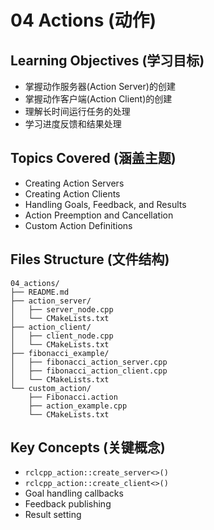 # 04 Actions (动作)

## Learning Objectives (学习目标)
- 掌握动作服务器(Action Server)的创建
- 掌握动作客户端(Action Client)的创建
- 理解长时间运行任务的处理
- 学习进度反馈和结果处理

## Topics Covered (涵盖主题)
- Creating Action Servers
- Creating Action Clients
- Handling Goals, Feedback, and Results
- Action Preemption and Cancellation
- Custom Action Definitions

## Files Structure (文件结构)
```
04_actions/
├── README.md
├── action_server/
│   ├── server_node.cpp
│   └── CMakeLists.txt
├── action_client/
│   ├── client_node.cpp
│   └── CMakeLists.txt
├── fibonacci_example/
│   ├── fibonacci_action_server.cpp
│   ├── fibonacci_action_client.cpp
│   └── CMakeLists.txt
└── custom_action/
    ├── Fibonacci.action
    ├── action_example.cpp
    └── CMakeLists.txt
```

## Key Concepts (关键概念)
- `rclcpp_action::create_server<>()`
- `rclcpp_action::create_client<>()`
- Goal handling callbacks
- Feedback publishing
- Result setting